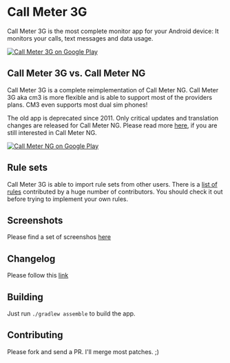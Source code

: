 # Call Meter 3G

Call Meter 3G is the most complete monitor app for your Android device:
It monitors your calls, text messages and data usage.

[![Call Meter 3G on Google Play][1]][2]

## Call Meter 3G vs. Call Meter NG

Call Meter 3G is a complete reimplementation of Call Meter NG.
Call Meter 3G aka cm3 is more flexible and is able to support most of the providers plans.
CM3 even supports most dual sim phones!

The old app is deprecated since 2011. Only critical updates and translation changes are released for Call Meter NG.
Please read more [here](https://github.com/felixb/callmeter/tree/cm2), if you are still interested in Call Meter NG.

[![Call Meter NG on Google Play][1]][3]

## Rule sets

Call Meter 3G is able to import rule sets from other users.
There is a [list of rules][4] contributed by a huge number of contributors.
You should check it out before trying to implement your own rules.

## Screenshots

Please find a set of screenshos [here](https://github.com/felixb/callmeter/tree/master/CallMeter3G/src/main/play/en-US/listing/phoneScreenshots)

## Changelog

Please follow this [link](https://github.com/felixb/callmeter/blob/master/CHANGELOG.md)

## Building

Just run `./gradlew assemble` to build the app.

## Contributing

Please fork and send a PR.
I'll merge most patches. ;)

[1]: https://developer.android.com/images/brand/en_generic_rgb_wo_45.png
[2]: https://play.google.com/store/apps/details?id=de.ub0r.android.callmeter
[3]: https://play.google.com/store/apps/details?id=de.ub0r.de.android.callMeterNG
[4]: https://felixb.github.io/callmeter/rulesets

